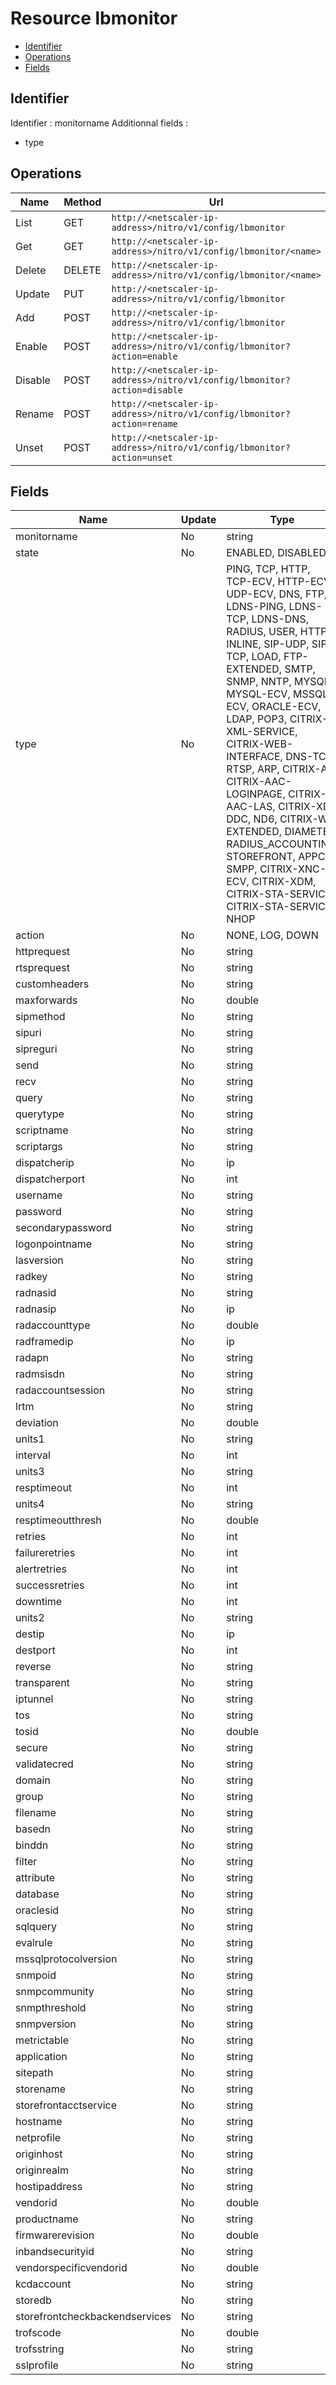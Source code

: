 # Resource lbmonitor

- [Identifier](#identifier)
- [Operations](#operations)
- [Fields](#fields)

## Identifier

Identifier : monitorname
Additionnal fields :
- type

## Operations

| Name | Method | Url |
|----|----|----|
| List | GET | `http://<netscaler-ip-address>/nitro/v1/config/lbmonitor` |
| Get | GET | `http://<netscaler-ip-address>/nitro/v1/config/lbmonitor/<name>` |
| Delete | DELETE | `http://<netscaler-ip-address>/nitro/v1/config/lbmonitor/<name>` |
| Update | PUT | `http://<netscaler-ip-address>/nitro/v1/config/lbmonitor` |
| Add | POST | `http://<netscaler-ip-address>/nitro/v1/config/lbmonitor` |
| Enable | POST | `http://<netscaler-ip-address>/nitro/v1/config/lbmonitor?action=enable` |
| Disable | POST | `http://<netscaler-ip-address>/nitro/v1/config/lbmonitor?action=disable` |
| Rename | POST | `http://<netscaler-ip-address>/nitro/v1/config/lbmonitor?action=rename` |
| Unset | POST | `http://<netscaler-ip-address>/nitro/v1/config/lbmonitor?action=unset` |

## Fields

| Name | Update | Type |
|----|----|----|
| monitorname | No | string |
| state | No | ENABLED, DISABLED |
| type | No | PING, TCP, HTTP, TCP-ECV, HTTP-ECV, UDP-ECV, DNS, FTP, LDNS-PING, LDNS-TCP, LDNS-DNS, RADIUS, USER, HTTP-INLINE, SIP-UDP, SIP-TCP, LOAD, FTP-EXTENDED, SMTP, SNMP, NNTP, MYSQL, MYSQL-ECV, MSSQL-ECV, ORACLE-ECV, LDAP, POP3, CITRIX-XML-SERVICE, CITRIX-WEB-INTERFACE, DNS-TCP, RTSP, ARP, CITRIX-AG, CITRIX-AAC-LOGINPAGE, CITRIX-AAC-LAS, CITRIX-XD-DDC, ND6, CITRIX-WI-EXTENDED, DIAMETER, RADIUS_ACCOUNTING, STOREFRONT, APPC, SMPP, CITRIX-XNC-ECV, CITRIX-XDM, CITRIX-STA-SERVICE, CITRIX-STA-SERVICE-NHOP |
| action | No | NONE, LOG, DOWN |
| httprequest | No | string |
| rtsprequest | No | string |
| customheaders | No | string |
| maxforwards | No | double |
| sipmethod | No | string |
| sipuri | No | string |
| sipreguri | No | string |
| send | No | string |
| recv | No | string |
| query | No | string |
| querytype | No | string |
| scriptname | No | string |
| scriptargs | No | string |
| dispatcherip | No | ip |
| dispatcherport | No | int |
| username | No | string |
| password | No | string |
| secondarypassword | No | string |
| logonpointname | No | string |
| lasversion | No | string |
| radkey | No | string |
| radnasid | No | string |
| radnasip | No | ip |
| radaccounttype | No | double |
| radframedip | No | ip |
| radapn | No | string |
| radmsisdn | No | string |
| radaccountsession | No | string |
| lrtm | No | string |
| deviation | No | double |
| units1 | No | string |
| interval | No | int |
| units3 | No | string |
| resptimeout | No | int |
| units4 | No | string |
| resptimeoutthresh | No | double |
| retries | No | int |
| failureretries | No | int |
| alertretries | No | int |
| successretries | No | int |
| downtime | No | int |
| units2 | No | string |
| destip | No | ip |
| destport | No | int |
| reverse | No | string |
| transparent | No | string |
| iptunnel | No | string |
| tos | No | string |
| tosid | No | double |
| secure | No | string |
| validatecred | No | string |
| domain | No | string |
| group | No | string |
| filename | No | string |
| basedn | No | string |
| binddn | No | string |
| filter | No | string |
| attribute | No | string |
| database | No | string |
| oraclesid | No | string |
| sqlquery | No | string |
| evalrule | No | string |
| mssqlprotocolversion | No | string |
| snmpoid | No | string |
| snmpcommunity | No | string |
| snmpthreshold | No | string |
| snmpversion | No | string |
| metrictable | No | string |
| application | No | string |
| sitepath | No | string |
| storename | No | string |
| storefrontacctservice | No | string |
| hostname | No | string |
| netprofile | No | string |
| originhost | No | string |
| originrealm | No | string |
| hostipaddress | No | string |
| vendorid | No | double |
| productname | No | string |
| firmwarerevision | No | double |
| inbandsecurityid | No | string |
| vendorspecificvendorid | No | double |
| kcdaccount | No | string |
| storedb | No | string |
| storefrontcheckbackendservices | No | string |
| trofscode | No | double |
| trofsstring | No | string |
| sslprofile | No | string |

